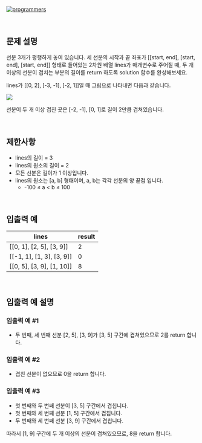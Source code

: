 [![programmers](https://user-images.githubusercontent.com/69426184/209522553-bab40080-50ba-4743-86a3-f6198bff3974.png)](https://school.programmers.co.kr/learn/courses/30/lessons/120876)

<br/>

## 문제 설명

선분 3개가 평행하게 놓여 있습니다. 세 선분의 시작과 끝 좌표가 [[start, end], [start, end], [start, end]] 형태로 들어있는 2차원 배열 lines가 매개변수로 주어질 때, 두 개 이상의 선분이 겹치는 부분의 길이를 return 하도록 solution 함수를 완성해보세요.

lines가 [[0, 2], [-3, -1], [-2, 1]]일 때 그림으로 나타내면 다음과 같습니다.

![](https://grepp-programmers.s3.ap-northeast-2.amazonaws.com/files/production/e4122d8b-9ce2-49ce-a360-3d1284babd8a/line_2.png)

선분이 두 개 이상 겹친 곳은 [-2, -1], [0, 1]로 길이 2만큼 겹쳐있습니다.

<br/>

## 제한사항

-   lines의 길이 = 3
-   lines의 원소의 길이 = 2
-   모든 선분은 길이가 1 이상입니다.
-   lines의 원소는 [a, b] 형태이며, a, b는 각각 선분의 양 끝점 입니다.
    -   -100 ≤ a < b ≤ 100

<br/>

## 입출력 예

| lines                     | result |
| ------------------------- | ------ |
| [[0, 1], [2, 5], [3, 9]]  | 2      |
| [[-1, 1], [1, 3], [3, 9]] | 0      |
| [[0, 5], [3, 9], [1, 10]] | 8      |

<br/>

## 입출력 예 설명

### 입출력 예 #1

-   두 번째, 세 번째 선분 [2, 5], [3, 9]가 [3, 5] 구간에 겹쳐있으므로 2를 return 합니다.

### 입출력 예 #2

-   겹친 선분이 없으므로 0을 return 합니다.

### 입출력 예 #3

-   첫 번째와 두 번째 선분이 [3, 5] 구간에서 겹칩니다.
-   첫 번째와 세 번째 선분 [1, 5] 구간에서 겹칩니다.
-   두 번째와 세 번째 선분 [3, 9] 구간에서 겹칩니다.

따라서 [1, 9] 구간에 두 개 이상의 선분이 겹쳐있으므로, 8을 return 합니다.
